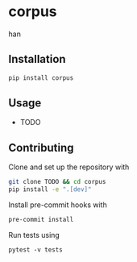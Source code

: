 # corpus

han

## Installation

```bash
pip install corpus
```

## Usage

- TODO

## Contributing

Clone and set up the repository with

```bash
git clone TODO && cd corpus
pip install -e ".[dev]"
```

Install pre-commit hooks with

```bash
pre-commit install
```

Run tests using

```
pytest -v tests
```


